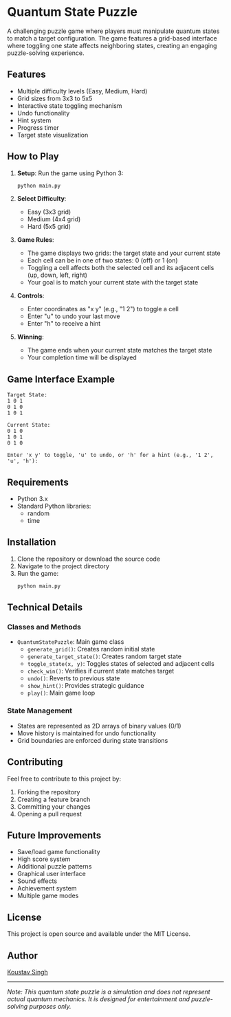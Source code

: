 # Quantum State Puzzle

A challenging puzzle game where players must manipulate quantum states to match a target configuration. The game features a grid-based interface where toggling one state affects neighboring states, creating an engaging puzzle-solving experience.

## Features

- Multiple difficulty levels (Easy, Medium, Hard)
- Grid sizes from 3x3 to 5x5
- Interactive state toggling mechanism
- Undo functionality
- Hint system
- Progress timer
- Target state visualization

## How to Play

1. **Setup**: Run the game using Python 3:
   ```bash
   python main.py
   ```

2. **Select Difficulty**:
   - Easy (3x3 grid)
   - Medium (4x4 grid)
   - Hard (5x5 grid)

3. **Game Rules**:
   - The game displays two grids: the target state and your current state
   - Each cell can be in one of two states: 0 (off) or 1 (on)
   - Toggling a cell affects both the selected cell and its adjacent cells (up, down, left, right)
   - Your goal is to match your current state with the target state

4. **Controls**:
   - Enter coordinates as "x y" (e.g., "1 2") to toggle a cell
   - Enter "u" to undo your last move
   - Enter "h" to receive a hint

5. **Winning**:
   - The game ends when your current state matches the target state
   - Your completion time will be displayed

## Game Interface Example

```
Target State:
1 0 1
0 1 0
1 0 1

Current State:
0 1 0
1 0 1
0 1 0

Enter 'x y' to toggle, 'u' to undo, or 'h' for a hint (e.g., '1 2', 'u', 'h'):
```

## Requirements

- Python 3.x
- Standard Python libraries:
  - random
  - time

## Installation

1. Clone the repository or download the source code
2. Navigate to the project directory
3. Run the game:
   ```bash
   python main.py
   ```

## Technical Details

### Classes and Methods

- `QuantumStatePuzzle`: Main game class
  - `generate_grid()`: Creates random initial state
  - `generate_target_state()`: Creates random target state
  - `toggle_state(x, y)`: Toggles states of selected and adjacent cells
  - `check_win()`: Verifies if current state matches target
  - `undo()`: Reverts to previous state
  - `show_hint()`: Provides strategic guidance
  - `play()`: Main game loop

### State Management

- States are represented as 2D arrays of binary values (0/1)
- Move history is maintained for undo functionality
- Grid boundaries are enforced during state transitions

## Contributing

Feel free to contribute to this project by:
1. Forking the repository
2. Creating a feature branch
3. Committing your changes
4. Opening a pull request

## Future Improvements

- Save/load game functionality
- High score system
- Additional puzzle patterns
- Graphical user interface
- Sound effects
- Achievement system
- Multiple game modes

## License

This project is open source and available under the MIT License.

## Author

[Koustav Singh](https://github.com/KoustavDeveloper/)

---

*Note: This quantum state puzzle is a simulation and does not represent actual quantum mechanics. It is designed for entertainment and puzzle-solving purposes only.*